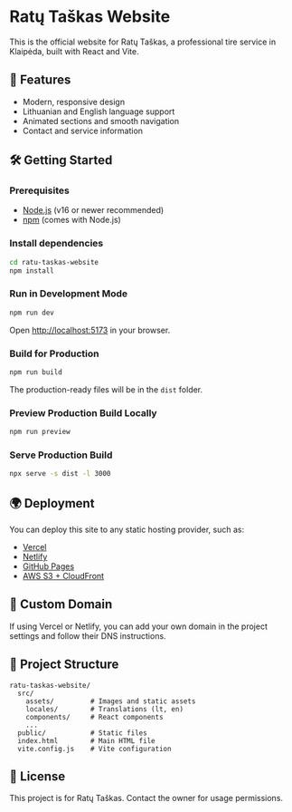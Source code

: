 # Ratų Taškas Website

This is the official website for Ratų Taškas, a professional tire service in Klaipėda, built with React and Vite.

## 🚗 Features
- Modern, responsive design
- Lithuanian and English language support
- Animated sections and smooth navigation
- Contact and service information

## 🛠️ Getting Started

### Prerequisites
- [Node.js](https://nodejs.org/) (v16 or newer recommended)
- [npm](https://www.npmjs.com/) (comes with Node.js)

### Install dependencies
```bash
cd ratu-taskas-website
npm install
```

### Run in Development Mode
```bash
npm run dev
```
Open [http://localhost:5173](http://localhost:5173) in your browser.

### Build for Production
```bash
npm run build
```
The production-ready files will be in the `dist` folder.

### Preview Production Build Locally
```bash
npm run preview
```

### Serve Production Build
```bash
npx serve -s dist -l 3000
```

## 🌍 Deployment
You can deploy this site to any static hosting provider, such as:
- [Vercel](https://vercel.com/)
- [Netlify](https://netlify.com/)
- [GitHub Pages](https://pages.github.com/)
- [AWS S3 + CloudFront](https://aws.amazon.com/s3/)

## 📝 Custom Domain
If using Vercel or Netlify, you can add your own domain in the project settings and follow their DNS instructions.

## 📁 Project Structure
```
ratu-taskas-website/
  src/
    assets/         # Images and static assets
    locales/        # Translations (lt, en)
    components/     # React components
    ...
  public/           # Static files
  index.html        # Main HTML file
  vite.config.js    # Vite configuration
```

## 📄 License
This project is for Ratų Taškas. Contact the owner for usage permissions.
